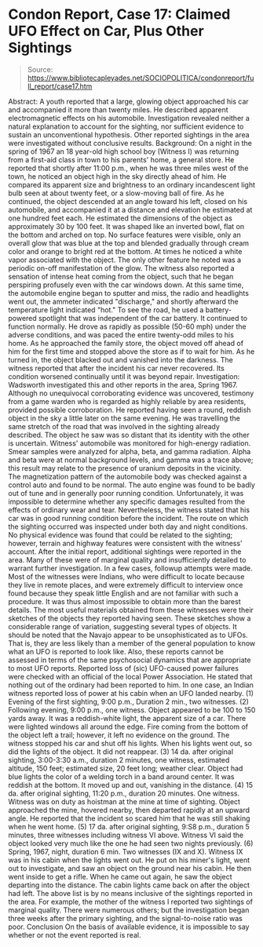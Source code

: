 # Condon Report, Case 17: Claimed UFO Effect on Car, Plus Other Sightings

> Source: https://www.bibliotecapleyades.net/SOCIOPOLITICA/condonreport/full_report/case17.htm

Abstract:
A youth reported that a large, glowing object approached his car and accompanied it more than twenty miles. He described apparent electromagnetic effects on his automobile. Investigation revealed neither a natural explanation to account for the sighting, nor sufficient evidence to sustain an unconventional hypothesis.
Other reported sightings in the area were investigated without conclusive results.
Background:
On a night in the spring of 1967 an 18 year-old high school boy (Witness I) was returning from a first-aid class in town to his parents' home, a general store. He reported that shortly after 11:00 p.m., when he was three miles west of the town, he noticed an object high in the sky directly ahead of him. He compared its apparent size and brightness to an ordinary incandescent light bulb seen at about twenty feet, or a slow-moving ball of fire. As he continued, the object descended at an angle toward his left, closed on his automobile, and accompanied it at a distance and elevation he estimated at one hundred feet each. He estimated the dimensions of the object as approximately 30 by 100 feet. It was shaped like an inverted bowl, flat on the bottom and arched on top. No surface features were visible, only an overall glow that was blue at the top and blended gradually through cream color and orange to bright red at the bottom. At times he noticed a
white vapor associated with the object. The only other feature he noted was a periodic on-off manifestation of the glow.
The witness also reported a sensation of intense heat coming from the object, such that he began perspiring profusely even with the car windows down. At this same time, the automobile engine began to sputter and miss, the radio and headlights went out, the ammeter indicated "discharge," and shortly afterward the temperature light indicated "hot."
To see the road, he used a battery-powered spotlight that was independent of the car battery. It continued to function normally. He drove as rapidly as possible (50-60 mph) under the adverse conditions, and was paced the entire twenty-odd miles to his home. As he approached the family store, the object moved off ahead of him for the first time and stopped above the store as if to wait for him. As he turned in, the object blacked out and vanished into the darkness.
The witness reported that after the incident his car never recovered. Its condition worsened continually until it was beyond repair.
Investigation:
Wadsworth investigated this and other reports in the area, Spring 1967. Although no unequivocal corroborating evidence was uncovered, testimony from a game warden who is regarded as highly reliable by area residents, provided possible corroboration. He reported having seen a round, reddish object in the sky a little later on the same evening. He was travelling the same stretch of the road that was involved in the sighting already described. The object he saw was so distant that its identity with the other is uncertain.
Witness' automobile was monitored for high-energy radiation. Smear samples were analyzed for alpha, beta, and gamma radiation. Alpha and beta were at normal background levels, and gamma was a trace above; this result may relate to the presence of uranium deposits in the vicinity. The magnetization pattern of the automobile body was checked against a control auto and found to be normal.
The auto engine was found to be badly out of tune and in generally poor running condition. Unfortunately, it was impossible to determine whether any specific damages resulted from the effects of ordinary wear and tear. Nevertheless, the witness stated that his car was in good running condition before the incident.
The route on which the sighting occurred was inspected under both day and night conditions. No physical evidence was found that could be related to the sighting; however, terrain and highway features were consistent with the witness' account.
After the initial report, additional sightings were reported in the area. Many of these were of marginal quality and insufficiently detailed to warrant further investigation. In a few cases, followup attempts were made. Most of the witnesses were Indians, who were difficult to locate because they live in remote places, and were extremely difficult to interview once found because they speak little English and are not familiar with such a procedure. It was thus almost impossible to obtain more than the barest details.
The most useful materials obtained from these witnesses were their sketches of the objects they reported having seen. These sketches show a considerable range of variation, suggesting several types of objects. It should be noted that the Navajo appear to be unsophisticated as to UFOs. That is, they are less likely than a member of the general population to know what an UFO is reported to look like. Also, these reports cannot be assessed in terms of the same psychosocial dynamics that are appropriate to most UFO reports.
Reported loss of (sic) UFO-caused power failures were checked with an official of the local Power Association. He stated that nothing out of the ordinary had been reported to him. In one case, an Indian witness reported loss of power at his cabin when an UFO landed nearby.
(1) Evening of the first sighting, 9:00 p.m., Duration 2 min., two witnesses.
(2) Following evening, 9:00 p.m., one witness.
Object appeared to be 100 to 150 yards away. It was a reddish-white light, the apparent size of a car. There were lighted windows all around the edge. Fire coming from the bottom of the object left a trail; however, it left no evidence on the ground. The witness stopped his car and shut off his lights. When his lights went out, so did the lights of the object. It did not reappear.
(3) 14 da. after original sighting, 3:00-3:30 a.m., duration 2 minutes, one witness, estimated altitude, 150 feet; estimated size, 20 feet long; weather clear.
Object had blue lights the color of a welding torch in a band around center. It was reddish at the bottom. It moved up and out, vanishing in the distance.
(4) 15 da. after original sighting, 11:20 p.m., duration 20 minutes. One witness.
Witness was on duty as hoistman at the mine at time of sighting. Object approached the mine, hovered nearby, then departed rapidly at an upward angle. He reported that the incident so scared him that he was still shaking when he went home.
(5) 17 da. after original sighting, 9:S8 p.m., duration 5 minutes, three witnesses including witness VI above.
Witness VI said the object looked very much like the one he had seen two nights previously.
(6) Spring, 1967, night, duration 6 min. Two witnesses (IX and X).
Witness IX was in his cabin when the lights went out. He put on his miner's light, went out to investigate, and saw an object on the ground near his cabin. He then went inside to get a rifle. When he came out again, he saw the object departing into the distance. The cabin lights came back on after the object had left.
The above list is by no means inclusive of the sightings reported in the area. For example, the mother of the witness I reported two sightings of marginal quality. There were numerous others; but the investigation began three weeks after the primary sighting, and the signal-to-noise ratio was poor.
Conclusion
On the basis of available evidence, it is impossible to say whether or not the event reported is real.
